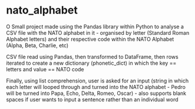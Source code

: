 # nato_alphabet
O
Small project made using the Pandas library within Python to analyse a CSV file with the NATO alphabet in it - organised by letter (Standard Roman Alphabet letters) and their respective code within the NATO Alphabet (Alpha, Beta, Charlie, etc)

CSV file read using Pandas, then transformed to DataFrame, then rows iterated to create a new dictionary (phonetic_dict) in which the key == letters and value == NATO code

Finally, using list comprehension, user is asked for an input (string in which each letter will looped through and turned into the NATO alphabet - Pedro will be turned into Papa, Echo, Delta, Romeo, Oscar) - also supports blank spaces if user wants to input a sentence rather than an individual word
